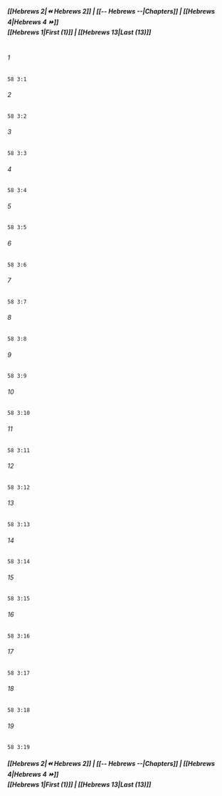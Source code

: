 
##### **[[Hebrews 2|⏪ Hebrews 2]] | [[-- Hebrews --|Chapters]] | [[Hebrews 4|Hebrews 4 ⏩]]**<br>**[[Hebrews 1|First (1)]] | [[Hebrews 13|Last (13)]]**<br><br>

###### 1
``` verse
58 3:1
```
###### 2
``` verse
58 3:2
```
###### 3
``` verse
58 3:3
```
###### 4
``` verse
58 3:4
```
###### 5
``` verse
58 3:5
```
###### 6
``` verse
58 3:6
```
###### 7
``` verse
58 3:7
```
###### 8
``` verse
58 3:8
```
###### 9
``` verse
58 3:9
```
###### 10
``` verse
58 3:10
```
###### 11
``` verse
58 3:11
```
###### 12
``` verse
58 3:12
```
###### 13
``` verse
58 3:13
```
###### 14
``` verse
58 3:14
```
###### 15
``` verse
58 3:15
```
###### 16
``` verse
58 3:16
```
###### 17
``` verse
58 3:17
```
###### 18
``` verse
58 3:18
```
###### 19
``` verse
58 3:19
```

##### **[[Hebrews 2|⏪ Hebrews 2]] | [[-- Hebrews --|Chapters]] | [[Hebrews 4|Hebrews 4 ⏩]]**<br>**[[Hebrews 1|First (1)]] | [[Hebrews 13|Last (13)]]**
